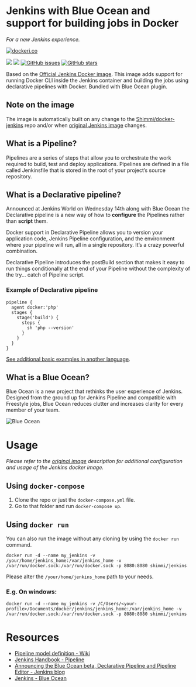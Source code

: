 # Jenkins with Blue Ocean and support for building jobs in Docker
_For a new Jenkins experience._

[![dockeri.co](http://dockeri.co/image/shimmi/jenkins)](https://registry.hub.docker.com/shimmi/jenkins/)

[![](https://images.microbadger.com/badges/image/shimmi/jenkins.svg)](https://microbadger.com/images/shimmi/jenkins "Get your own image badge on microbadger.com")
[![](https://images.microbadger.com/badges/version/shimmi/jenkins.svg)](https://microbadger.com/images/shimmi/jenkins "Get your own version badge on microbadger.com")
[![GitHub issues](https://img.shields.io/github/issues/shimmi/docker-jenkins.svg "GitHub issues")](https://github.com/docker-jenkins)
[![GitHub stars](https://img.shields.io/github/stars/shimmi/docker-jenkins.svg "GitHub stars")](https://github.com/docker-jenkins)

Based on the [Official Jenkins Docker image](https://store.docker.com/images/d55eda09-d7f0-47b0-8780-3407f2f9142c "official image"). This image adds support for running Docker CLI inside the Jenkins
container and building the jobs using declarative pipelines with Docker. Bundled with Blue Ocean plugin.

## Note on the image
The image is automatically built on any change to the [Shimmi/docker-jenkins](https://github.com/Shimmi/docker-jenkins) repo and/or when [original Jenkins image](https://hub.docker.com/r/_/jenkins) changes. 

## What is a Pipeline?
Pipelines are a series of steps that allow you to orchestrate the work required to build, test and deploy applications. Pipelines are defined in a file called Jenkinsfile that is stored in the root of your project’s source repository.

## What is a Declarative pipeline?
Announced at Jenkins World on Wednesday 14th along with Blue Ocean the Declarative pipeline is a
new way of how to **configure** the Pipelines rather than **script** them.

Docker support in Declarative Pipeline allows you to version your application code, Jenkins Pipeline configuration, and the environment where your pipeline will run, all in a single repository. It’s a crazy powerful combination.

Declarative Pipeline introduces the postBuild section that makes it easy to run things conditionally at the end of your Pipeline without the complexity of the try... catch of Pipeline script.

### Example of Declarative pipeline
```
pipeline {
  agent docker:'php'
  stages {
    stage('build') {
      steps {
        sh 'php --version'    
      }
    }
  }
}
```

[See additional basic examples in another language](https://github.com/jenkinsci/pipeline-model-definition-plugin/wiki/getting%20started#quick-start). 

## What is a Blue Ocean?
Blue Ocean is a new project that rethinks the user experience of Jenkins. Designed from the ground up for Jenkins Pipeline and compatible with Freestyle jobs, Blue Ocean reduces clutter and increases clarity for every member of your team.

![Blue Ocean](https://raw.githubusercontent.com/Shimmi/docker-jenkins/master/docs/images/blue-ocean/pipeline-activity.png "Blue Ocean")

# Usage
_Please refer to the [original image](https://store.docker.com/images/d55eda09-d7f0-47b0-8780-3407f2f9142c?tab=description) description for additional configuration and usage of the Jenkins docker image._

## Using `docker-compose`
1. Clone the repo or just the `docker-compose.yml` file.
2. Go to that folder and run `docker-compose up`.

## Using `docker run`
You can also run the image without any cloning by using the `docker run` command.

`docker run -d --name my_jenkins -v /your/home/jenkins_home:/var/jenkins_home -v /var/run/docker.sock:/var/run/docker.sock -p 8080:8080 shimmi/jenkins`

Please alter the `/your/home/jenkins_home` path to your needs.

### E.g. On windows:
`docker run -d --name my_jenkins -v /C/Users/<your-profile>/Documents/docker/jenkins/jenkins_home:/var/jenkins_home -v /var/run/docker.sock:/var/run/docker.sock -p 8080:8080 shimmi/jenkins`

# Resources
* [Pipeline model definition - Wiki](https://github.com/jenkinsci/pipeline-model-definition-plugin/wiki/getting%20started)
* [Jenkins Handbook - Pipeline](https://jenkins.io/doc/book/pipeline/)
* [Announcing the Blue Ocean beta, Declarative Pipeline and Pipeline Editor - Jenkins blog](https://jenkins.io/blog/2016/09/19/blueocean-beta-declarative-pipeline-pipeline-editor/)
* [Jenkins - Blue Ocean](https://jenkins.io/projects/blueocean/)
